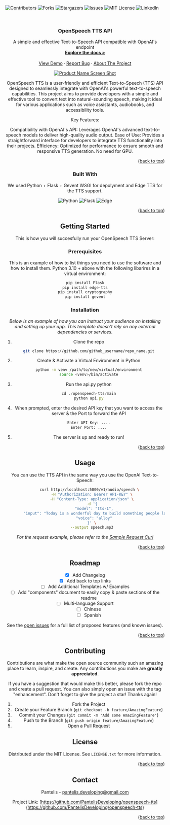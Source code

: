 <!-- Improved compatibility of back to top-->
<a id="readme-top"></a>
![Contributors][contributors-shield]
![Forks][forks-shield]
![Stargazers][stars-shield]
![Issues][issues-shield]
![MIT License][license-shield]
![LinkedIn][linkedin-shield]



<!-- PROJECT LOGO -->
<br />
<div align="center">
    
  <h3 align="center">OpenSpeech TTS API</h3>

  <p align="center">
    A simple and effective Text-to-Speech API compatible with OpenAI's endpoint
    <br />
    <a href="https://github.com/PantelisDeveloping"><strong>Explore the docs »</strong></a>
    <br />
    <br />
    <a href="https://github.com/PantelisDeveloping">View Demo</a>
    ·
    <a href="https://github.com/PantelisDeveloping">Report Bug</a>
    ·
    <a href="https://github.com/PantelisDeveloping>Request Feature</a>
  </p>
</div>

<!-- ABOUT THE PROJECT -->
## About The Project

[![Product Name Screen Shot][product-screenshot]](https://example.com)

OpenSpeech TTS is a user-friendly and efficient Text-to-Speech (TTS) API designed to seamlessly integrate with OpenAI's powerful text-to-speech capabilities. This project aims to provide developers with a simple and effective tool to convert text into natural-sounding speech, making it ideal for various applications such as voice assistants, audiobooks, and accessibility tools.

Key Features:

Compatibility with OpenAI's API: Leverages OpenAI's advanced text-to-speech models to deliver high-quality audio output.
Ease of Use: Provides a straightforward interface for developers to integrate TTS functionality into their projects.
Efficiency: Optimized for performance to ensure smooth and responsive TTS generation. No need for GPU.

<p align="right">(<a href="#readme-top">back to top</a>)</p>



### Built With

We used Python + Flask + Gevent WSGI for depolyment and Edge TTS for the TTS support.

![Python](https://img.shields.io/badge/python-3670A0?style=for-the-badge&logo=python&logoColor=ffdd54)
![Flask](https://img.shields.io/badge/flask-%23000.svg?style=for-the-badge&logo=flask&logoColor=white)
![Edge](https://img.shields.io/badge/Edge-0078D7?style=for-the-badge&logo=Microsoft-edge&logoColor=white)


<p align="right">(<a href="#readme-top">back to top</a>)</p>



<!-- GETTING STARTED -->
## Getting Started

This is how you will succesfully run your OpenSpeech TTS Server:

### Prerequisites

This is an example of how to list things you need to use the software and how to install them.
Python 3.10 + above with the following libarires in a virtual environment:
  ```sh
  pip install Flask
  pip install edge-tts
  pip install cryptography
  pip install gevent
  
  ```

### Installation

_Below is an example of how you can instruct your audience on installing and setting up your app. This template doesn't rely on any external dependencies or services._

1. Clone the repo
   ```sh
   git clone https://github.com/github_username/repo_name.git
   ```
3. Create & Activate a Virtual Environment in Python
   ```sh
   python -m venv /path/to/new/virtual/environment
   source <venv>/bin/activate
   ```
4. Run the api.py python
   ```js
   cd ./openspeech-tts/main
   python api.py
   ```
5. When prompted, enter the desired API key that you want to access the server & the Port to forward the API
   ```sh
   Enter API Key: ....
   Enter Port: ....
   ```
6. The server is up and ready to run!

<p align="right">(<a href="#readme-top">back to top</a>)</p>



<!-- USAGE EXAMPLES -->
## Usage

You can use the TTS API in the same way you use the OpenAI Text-to-Speech:
```sh
    curl http://localhost:5000/v1/audio/speech \
      -H "Authorization: Bearer API-KEY" \
      -H "Content-Type: application/json" \
      -d '{
        "model": "tts-1",
        "input": "Today is a wonderful day to build something people love!",
        "voice": "alloy"
      }' \
      --output speech.mp3
   ```

_For the request example, please refer to the [Sample Request Curl](https://example.com)_

<p align="right">(<a href="#readme-top">back to top</a>)</p>



<!-- ROADMAP -->
## Roadmap

- [x] Add Changelog
- [x] Add back to top links
- [ ] Add Additional Templates w/ Examples
- [ ] Add "components" document to easily copy & paste sections of the readme
- [ ] Multi-language Support
    - [ ] Chinese
    - [ ] Spanish

See the [open issues](https://github.com/othneildrew/Best-README-Template/issues) for a full list of proposed features (and known issues).

<p align="right">(<a href="#readme-top">back to top</a>)</p>



<!-- CONTRIBUTING -->
## Contributing

Contributions are what make the open source community such an amazing place to learn, inspire, and create. Any contributions you make are **greatly appreciated**.

If you have a suggestion that would make this better, please fork the repo and create a pull request. You can also simply open an issue with the tag "enhancement".
Don't forget to give the project a star! Thanks again!

1. Fork the Project
2. Create your Feature Branch (`git checkout -b feature/AmazingFeature`)
3. Commit your Changes (`git commit -m 'Add some AmazingFeature'`)
4. Push to the Branch (`git push origin feature/AmazingFeature`)
5. Open a Pull Request

<!-- LICENSE -->
## License

Distributed under the MIT License. See `LICENSE.txt` for more information.

<p align="right">(<a href="#readme-top">back to top</a>)</p>



<!-- CONTACT -->
## Contact

Pantelis - pantelis.developing@gmail.com

Project Link: [https://github.com/PantelisDeveloping/openspeech-tts](https://github.com/PantelisDeveloping/openspeech-tts)

<p align="right">(<a href="#readme-top">back to top</a>)</p>


<!-- MARKDOWN LINKS & IMAGES -->
<!-- https://www.markdownguide.org/basic-syntax/#reference-style-links -->
[contributors-shield]: https://img.shields.io/github/contributors/othneildrew/Best-README-Template.svg?style=for-the-badge
[contributors-url]: https://github.com/othneildrew/Best-README-Template/graphs/contributors
[forks-shield]: https://img.shields.io/github/forks/othneildrew/Best-README-Template.svg?style=for-the-badge
[forks-url]: https://github.com/othneildrew/Best-README-Template/network/members
[stars-shield]: https://img.shields.io/github/stars/othneildrew/Best-README-Template.svg?style=for-the-badge
[stars-url]: https://github.com/othneildrew/Best-README-Template/stargazers
[issues-shield]: https://img.shields.io/github/issues/othneildrew/Best-README-Template.svg?style=for-the-badge
[issues-url]: https://github.com/othneildrew/Best-README-Template/issues
[license-shield]: https://img.shields.io/github/license/othneildrew/Best-README-Template.svg?style=for-the-badge
[license-url]: https://github.com/othneildrew/Best-README-Template/blob/master/LICENSE.txt
[linkedin-shield]: https://img.shields.io/badge/-LinkedIn-black.svg?style=for-the-badge&logo=linkedin&colorB=555
[linkedin-url]: https://linkedin.com/in/othneildrew
[product-screenshot]: images/screenshot.png
[Next.js]: https://img.shields.io/badge/next.js-000000?style=for-the-badge&logo=nextdotjs&logoColor=white
[Next-url]: https://nextjs.org/
[React.js]: https://img.shields.io/badge/React-20232A?style=for-the-badge&logo=react&logoColor=61DAFB
[React-url]: https://reactjs.org/
[Vue.js]: https://img.shields.io/badge/Vue.js-35495E?style=for-the-badge&logo=vuedotjs&logoColor=4FC08D
[Vue-url]: https://vuejs.org/
[Angular.io]: https://img.shields.io/badge/Angular-DD0031?style=for-the-badge&logo=angular&logoColor=white
[Angular-url]: https://angular.io/
[Svelte.dev]: https://img.shields.io/badge/Svelte-4A4A55?style=for-the-badge&logo=svelte&logoColor=FF3E00
[Svelte-url]: https://svelte.dev/
[Laravel.com]: https://img.shields.io/badge/Laravel-FF2D20?style=for-the-badge&logo=laravel&logoColor=white
[Laravel-url]: https://laravel.com
[Bootstrap.com]: https://img.shields.io/badge/Bootstrap-563D7C?style=for-the-badge&logo=bootstrap&logoColor=white
[Bootstrap-url]: https://getbootstrap.com
[JQuery.com]: https://img.shields.io/badge/jQuery-0769AD?style=for-the-badge&logo=jquery&logoColor=white
[JQuery-url]: https://jquery.com 
